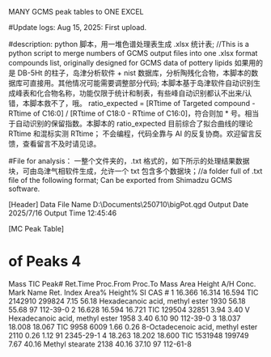 MANY GCMS peak tables to ONE EXCEL

#Update logs:
Aug 15, 2025: First upload.

#description: 
python 脚本，用一堆色谱处理表生成 .xlsx 统计表; //This is a python script to merge numbers of GCMS output files into one .xlsx format compounds list, originally designed for GCMS data of pottery lipids
如果用的是 DB-5Ht 的柱子，岛津分析软件 + nist 数据库，分析陶残化合物，本脚本的数据库可直接用。其他情况可能需要调整部分代码;
本脚本基于岛津软件自动识别生成峰表和化合物名称，功能仅限于统计和制表，有些峰自动识别都认不出来/认错，本脚本救不了，哦。
ratio_expected = [RTtime of Targeted compound - RTtime of C16:0] / [RTtime of C18:0 - RTtime of C16:0]，符合则加 * 号。相当于自动识别的保留指数。本脚本的 ratio_expected 目前综合了拟合曲线的理论 RTtime 和混标实测 RTtime；
不会编程，代码全靠与 AI 的反复协商。欢迎留言反馈，查看留言不及时请见谅。

#File for analysis：
一整个文件夹的，.txt 格式的，如下所示的处理结果数据块，可由岛津气相软件生成，允许一个 txt 包含多个数据块；//a folder full of .txt file of the following format; Can be exported from Shimadzu GCMS software.

[Header]
Data File Name	D:\Documents\250710\bigPot.qgd
Output Date	2025/7/16
Output Time	12:45:46

[MC Peak Table]
# of Peaks	4
Mass	TIC
Peak#	Ret.Time	Proc.From	Proc.To	Mass	Area	Height	A/H	Conc.	Mark	Name	Ret. Index	Area%	Height%	SI	CAS #
1	16.366	16.314	16.594	TIC	2142910	299824	7.15	56.18	   	Hexadecanoic acid, methyl ester	1930	56.18	55.68	97	112-39-0
2	16.628	16.594	16.721	TIC	129504	32851	3.94	3.40	 V 	Hexadecanoic acid, methyl ester	1958	3.40	6.10	90	112-39-0
3	18.037	18.008	18.067	TIC	9958	6009	1.66	0.26	   	8-Octadecenoic acid, methyl ester	2110	0.26	1.12	91	2345-29-1
4	18.263	18.202	18.600	TIC	1531948	199749	7.67	40.16	   	Methyl stearate	2138	40.16	37.10	97	112-61-8
